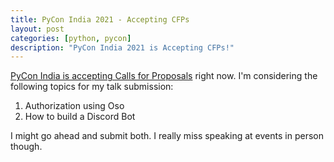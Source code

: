 ```yaml
---
title: PyCon India 2021 - Accepting CFPs
layout: post
categories: [python, pycon]
description: "PyCon India 2021 is Accepting CFPs!"
---
```


[PyCon India is accepting Calls for Proposals](https://in.pycon.org/cfp/2021/proposals/) right now. I'm considering the following topics for my talk submission:

1. Authorization using Oso
2. How to build a Discord Bot

I might go ahead and submit both. I really miss speaking at events in person though.

